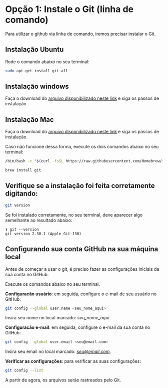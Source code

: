 # Opção 1: Instale o Git (linha de comando)
Para utilizar o github via linha de comando, iremos precisar instalar o Git.

## Instalação Ubuntu
Rode o comando abaixo no seu terminal:
```bash
sudo apt-get install git-all
```

## Instalação windows
Faça o download do [arquivo disponibilizado neste link](http://git-scm.com/download/win) e siga os passos de instalação.

## Instalação Mac
Faça o download do [arquivo disponibilizado neste link](https://sourceforge.net/projects/git-osx-installer/) e siga os passos de instalação.

Caso não funcione dessa forma, execute os dois comandos abaixo no seu terminal:

```bash
/bin/bash -c "$(curl -fsSL https://raw.githubusercontent.com/Homebrew/install/HEAD/install.sh)"
```

```bash
brew install git
```

## Verifique se a instalação foi feita corretamente digitando:
```bash
git version
```

Se foi instalado corretamente, no seu terminal, deve aparecer algo semelhante ao resultado abaixo:
````
❯ git --version
git version 2.30.1 (Apple Git-130)
````

## Configurando sua conta GitHub na sua máquina local
Antes de começar a usar o git, é preciso fazer as configurações iniciais da sua conta no GitHub.

Execute os comandos abaixo no seu terminal.

**Configuracão usuário**: em seguida, configure o e-mail de seu usuário no GitHub:

````bash
git config --global user.name <seu_nome_aqui>
````
Insira seu nome no local marcado: *seu_nome_aqui*.

**Configuracão e-mail**: em seguida, configure o e-mail da sua conta no GitHub:
````bash
git config --global user.email <seu@email.com>
````
Insira seu email no local marcado: *seu@email.com*.

**Verificar as configurações**: para verificar as suas configurações:
````bash
git config --list
````

A partir de agora, os arquivos serão rastreados pelo Git.
